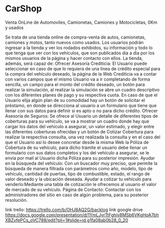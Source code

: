# CarShop




Venta OnLine de Automoviles, Camionetas, Camiones y Motocicletas, 0Km y usados

Se trata de una tienda online de compra-venta de autos, camionetas, camiones y motos, tanto nuevos como usados. Los usuarios podrán ingresar a la tienda y ver los rodados exhibidos, su información y todo lo que tenga que ver con los vehículos, que son publicados dia a dia por los mismos usuarios de la página y hacer contacto con ellos. La tienda, además, será capaz de: Ofrecer Asesoría Crediticia: El Usuario puede seleccionar en caso de que lo requiera de una línea de crédito especial para la compra del vehículo deseado, la página de la Web Crediticia va a contar con varios campos que el mismo Usuario va a ir completando de forma sencilla, un campo para el monto del crédito deseado, un botón para realizar la simulación, al realizar la simulación se abre un cuadro descriptivo con los diferentes planes de pago y su respectiva cuota. En caso de que el Usuario elija algún plan de su comodidad hay un botón de solicitar el préstamo, en donde se direcciona al usuario a un formulario que tiene que llenar con sus datos para definir si es apto o no para dicho crédito. Ofrecer Asesoría de Seguros: Se ofrece al Usuario un detalle de diferentes tipos de coberturas para su vehículo, se va a mostrar un cuadro donde hay que cargar los datos del vehículo a asegurar, un valor estimado, y elegir entre las diferentes coberturas ofrecidas y un botón de Cotizar Cobertura para realizar la respectiva consulta, una vez realizada la consulta y en el caso del que el Usuario así lo desee concretar desde la misma Web la Póliza de Cobertura de su vehículo, para dicho trámite el usuario debe llenar un formulario con sus datos completos y los del vehículo a asegurar, se le envía por mail al Usuario dicha Póliza para su posterior impresión. Ayudar en la búsqueda del vehículo: Con un buscador muy preciso, que permite la búsqueda de manera filtrada con parámetros como año, modelo, tipo de vehículo, cantidad de puertas, tipo de combustible, estado, el rango de valor deseado y la ubicación deseada. Ayudar a cotizar tu vehículo para venderlo:Mediante una tabla de cotización le ofrecemos al usuario el valor de mercado de su vehículo. Página de Contacto: Contactar con los administradores del sitio en caso de algún problema, para su posterior resolución.

link trello: https://trello.com/b/OHJ8AQ2G/backlog 
link google drive https://docs.google.com/presentation/d/1YmLJyrTtFghiv8MSb6VKgHoA7bhXBZvfePCs_oVC788/edit?pli=1#slide=id.g1fa08ab0b28_0_20
